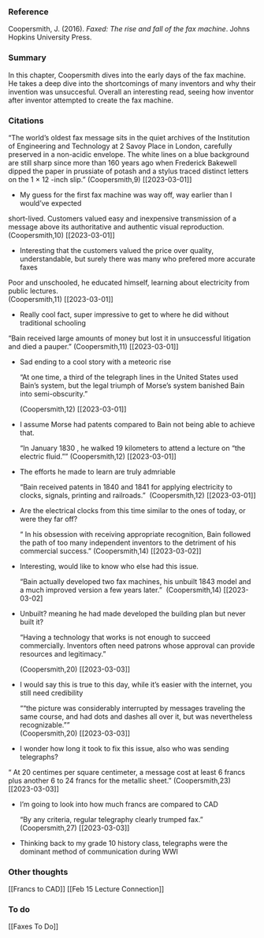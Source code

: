 

### Reference
Coopersmith, J. (2016). _Faxed: The rise and fall of the fax machine_. Johns Hopkins University Press. 

### Summary

In this chapter, Coopersmith dives into the early days of the fax machine. He takes a deep dive into the shortcomings of many inventors and why their invention was unsuccesful. Overall an interesting read, seeing how inventor after inventor attempted to create the fax machine.

### Citations
“The world’s oldest fax message sits in the quiet archives of the Institution of Engineering and Technology at 2 Savoy Place in London, carefully preserved in a non-acidic envelope. The white lines on a blue background are still sharp since more than 160 years ago when Frederick Bakewell dipped the paper in prussiate of potash and a stylus traced distinct letters on the 1 × 12 -inch slip.” (Coopersmith,9) [[2023-03-01]]

-   My guess for the first fax machine was way off, way earlier than I would’ve expected

short-lived. Customers valued easy and inexpensive transmission of a message above its authoritative and authentic visual reproduction. (Coopersmith,10) [[2023-03-01]]

-   Interesting that the customers valued the price over quality, understandable, but surely there was many who prefered more accurate faxes

Poor and unschooled, he educated himself, learning about electricity from public lectures.  
(Coopersmith,11) [[2023-03-01]]

-   Really cool fact, super impressive to get to where he did without traditional schooling

“Bain received large amounts of money but lost it in unsuccessful litigation and died a pauper.” (Coopersmith,11) [[2023-03-01]]

-   Sad ending to a cool story with a meteoric rise
    
    “At one time, a third of the telegraph lines in the United States used Bain’s system, but the legal triumph of Morse’s system banished Bain into semi-obscurity.”
    
    (Coopersmith,12) [[2023-03-01]]
    
-   I assume Morse had patents compared to Bain not being able to achieve that.
    
    “In January 1830 , he walked 19 kilometers to attend a lecture on “the electric fluid.”” (Coopersmith,12) [[2023-03-01]]  
    
-   The efforts he made to learn are truly admriable
    
    “Bain received patents in 1840 and 1841 for applying electricity to clocks, signals, printing and railroads.”  (Coopersmith,12) [[2023-03-01]]
    
-   Are the electrical clocks from this time similar to the ones of today, or were they far off?
    
    “ In his obsession with receiving appropriate recognition, Bain followed the path of too many independent inventors to the detriment of his commercial success.” (Coopersmith,14) [[2023-03-02]]
    
-   Interesting, would like to know who else had this issue.
    
    “Bain actually developed two fax machines, his unbuilt 1843 model and a much improved version a few years later.”  (Coopersmith,14) [[2023-03-02]
    
-   Unbuilt? meaning he had made developed the building plan but never built it?
    
    “Having a technology that works is not enough to succeed commercially. Inventors often need patrons whose approval can provide resources and legitimacy.”
    
    (Coopersmith,20) [[2023-03-03]]
    
-   I would say this is true to this day, while it’s easier with the internet, you still need credibility  
    
    ““the picture was considerably interrupted by messages traveling the same course, and had dots and dashes all over it, but was nevertheless recognizable.””  
    (Coopersmith,20) [[2023-03-03]]
    
-   I wonder how long it took to fix this issue, also who was sending telegraphs?

“ At 20 centimes per square centimeter, a message cost at least 6 francs plus another 6 to 24 francs for the metallic sheet.” (Coopersmith,23) [[2023-03-03]]

-   I’m going to look into how much francs are compared to CAD
    
    “By any criteria, regular telegraphy clearly trumped fax.”  
    (Coopersmith,27) [[2023-03-03]]
    
-   Thinking back to my grade 10 history class, telegraphs were the dominant method of communication during WWI


### Other thoughts 
[[Francs to CAD]]
[[Feb 15 Lecture Connection]]


### To do
[[Faxes To Do]]


